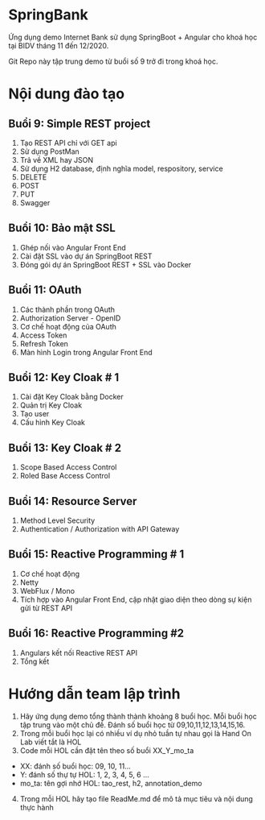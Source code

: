 # SpringBank
Ứng dụng demo Internet Bank sử dụng SpringBoot + Angular cho khoá học tại BIDV tháng 11 đến 12/2020.

Git Repo này tập trung demo từ buổi số 9 trở đi trong khoá học.

# Nội dung đào tạo
## Buổi 9: Simple REST project
1. Tạo REST API chỉ với GET api
2. Sử dụng PostMan
3. Trả về XML hay JSON
4. Sử dụng H2 database, định nghĩa model, respository, service
5. DELETE
6. POST
7. PUT
8. Swagger


## Buổi 10: Bảo mật SSL
1. Ghép nối vào Angular Front End
2. Cài đặt SSL vào dự án SpringBoot REST
3. Đóng gói dự án SpringBoot REST + SSL vào Docker

## Buổi 11: OAuth
1. Các thành phần trong OAuth
2. Authorization Server - OpenID
3. Cơ chế hoạt động của OAuth
4. Access Token
5. Refresh Token
6. Màn hình Login trong Angular Front End


## Buổi 12: Key Cloak # 1
1. Cài đặt Key Cloak bằng Docker
2. Quản trị Key Cloak
3. Tạo user
4. Cấu hình Key Cloak


## Buổi 13: Key Cloak # 2
1. Scope Based Access Control
2. Roled Base Access Control

## Buổi 14: Resource Server
1. Method Level Security
2. Authentication / Authorization with API  Gateway

## Buổi 15: Reactive Programming # 1
1. Cơ chế hoạt động
2. Netty
3. WebFlux / Mono
4. Tích hợp vào Angular Front End, cập nhật giao diện theo dòng sự kiện gửi từ REST API

## Buổi 16: Reactive Programming #2
1. Angulars kết nối Reactive REST API
2. Tổng kết


# Hướng dẫn team lập trình
1. Hãy ứng dụng demo tổng thành thành khoảng 8 buổi học. Mỗi buổi học tập trung vào một chủ đề. Đánh số buổi học từ 09,10,11,12,13,14,15,16. 
2. Trong mỗi buổi học lại có nhiều ví dụ nhỏ tuần tự nhau gọi là Hand On Lab viết tắt là HOL
3. Code mỗi HOL cần đặt tên theo số buổi XX_Y_mo_ta
  + XX: đánh số buổi học: 09, 10, 11...
  + Y: đánh số thự tự HOL: 1, 2, 3, 4, 5, 6 ...
  + mo_ta: tên gợi nhớ HOL: tao_rest, h2, annotation_demo
4. Trong mỗi HOL hãy tạo file ReadMe.md để mô tả mục tiêu và nội dung thực hành
